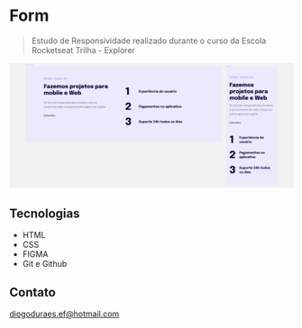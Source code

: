 # Form

> Estudo de Responsividade realizado durante o curso da Escola Rocketseat
> Trilha - Explorer

![preview](./images/picforREADME.png)


## Tecnologias

- HTML
- CSS
- FIGMA
- Git e Github

## Contato

diogoduraes.ef@hotmail.com